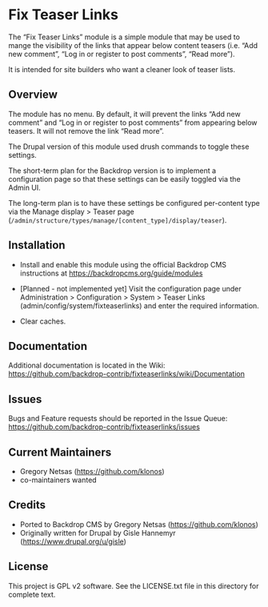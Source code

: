 Fix Teaser Links
================

The “Fix Teaser Links” module is a simple module that may be used to mange the
visibility of the links that appear below content teasers (i.e. “Add new
comment”, “Log in or register to post comments”, “Read more”).

It is intended for site builders who want a cleaner look of teaser lists.

Overview
--------

The module has no menu. By default, it will prevent the links “Add new comment”
and “Log in or register to post comments” from appearing below teasers. It will
not remove the link “Read more”.

The Drupal version of this module used drush commands to toggle these settings.

The short-term plan for the Backdrop version is to implement a configuration
page so that these settings can be easily toggled via the Admin UI.

The long-term plan is to have these settings be configured per-content type via
the Manage display > Teaser page (`/admin/structure/types/manage/[content_type]/display/teaser`).

Installation
------------

- Install and enable this module using the official Backdrop CMS instructions at
https://backdropcms.org/guide/modules

- [Planned - not implemented yet] Visit the configuration page under
Administration > Configuration > System > Teaser Links
(admin/config/system/fixteaserlinks) and enter the required information.

- Clear caches.

Documentation
-------------

Additional documentation is located in the Wiki:
https://github.com/backdrop-contrib/fixteaserlinks/wiki/Documentation

Issues
------

Bugs and Feature requests should be reported in the Issue Queue:
https://github.com/backdrop-contrib/fixteaserlinks/issues

Current Maintainers
-------------------

- Gregory Netsas (https://github.com/klonos)
- co-maintainers wanted

Credits
-------

- Ported to Backdrop CMS by Gregory Netsas (https://github.com/klonos)
- Originally written for Drupal by Gisle Hannemyr (https://www.drupal.org/u/gisle)

License
-------

This project is GPL v2 software. See the LICENSE.txt file in this directory for
complete text.